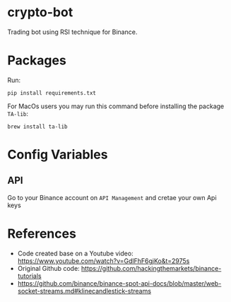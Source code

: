 # crypto-bot
Trading bot using RSI technique for Binance.

# Packages
Run:
```
pip install requirements.txt
```

For MacOs users you may run this command before installing the package `TA-lib`:
```
brew install ta-lib
```

# Config Variables

## API
Go to your Binance account on `API Management` and cretae your own Api keys

# References
- Code created base on a Youtube video: https://www.youtube.com/watch?v=GdlFhF6gjKo&t=2975s
- Original Github code: https://github.com/hackingthemarkets/binance-tutorials
- https://github.com/binance/binance-spot-api-docs/blob/master/web-socket-streams.md#klinecandlestick-streams